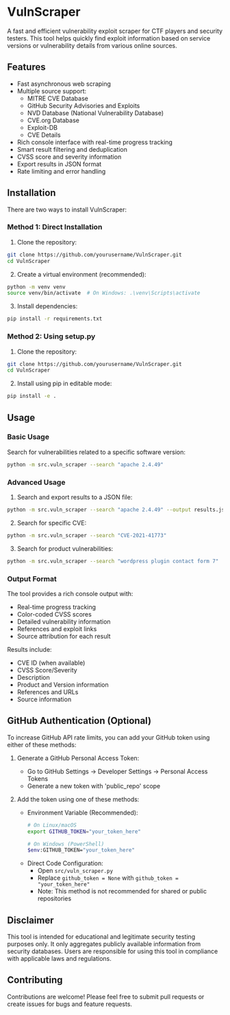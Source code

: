 # VulnScraper

A fast and efficient vulnerability exploit scraper for CTF players and security testers. This tool helps quickly find exploit information based on service versions or vulnerability details from various online sources.

## Features

- Fast asynchronous web scraping
- Multiple source support:
  - MITRE CVE Database
  - GitHub Security Advisories and Exploits
  - NVD Database (National Vulnerability Database)
  - CVE.org Database
  - Exploit-DB
  - CVE Details
- Rich console interface with real-time progress tracking
- Smart result filtering and deduplication
- CVSS score and severity information
- Export results in JSON format
- Rate limiting and error handling

## Installation

There are two ways to install VulnScraper:

### Method 1: Direct Installation

1. Clone the repository:
```bash
git clone https://github.com/yourusername/VulnScraper.git
cd VulnScraper
```

2. Create a virtual environment (recommended):
```bash
python -m venv venv
source venv/bin/activate  # On Windows: .\venv\Scripts\activate
```

3. Install dependencies:
```bash
pip install -r requirements.txt
```

### Method 2: Using setup.py

1. Clone the repository:
```bash
git clone https://github.com/yourusername/VulnScraper.git
cd VulnScraper
```

2. Install using pip in editable mode:
```bash
pip install -e .
```

## Usage

### Basic Usage

Search for vulnerabilities related to a specific software version:
```bash
python -m src.vuln_scraper --search "apache 2.4.49"
```

### Advanced Usage

1. Search and export results to a JSON file:
```bash
python -m src.vuln_scraper --search "apache 2.4.49" --output results.json
```

2. Search for specific CVE:
```bash
python -m src.vuln_scraper --search "CVE-2021-41773"
```

3. Search for product vulnerabilities:
```bash
python -m src.vuln_scraper --search "wordpress plugin contact form 7"
```

### Output Format

The tool provides a rich console output with:
- Real-time progress tracking
- Color-coded CVSS scores
- Detailed vulnerability information
- References and exploit links
- Source attribution for each result

Results include:
- CVE ID (when available)
- CVSS Score/Severity
- Description
- Product and Version information
- References and URLs
- Source information

## GitHub Authentication (Optional)

To increase GitHub API rate limits, you can add your GitHub token using either of these methods:

1. Generate a GitHub Personal Access Token:
   - Go to GitHub Settings → Developer Settings → Personal Access Tokens
   - Generate a new token with 'public_repo' scope

2. Add the token using one of these methods:
   - Environment Variable (Recommended):
     ```bash
     # On Linux/macOS
     export GITHUB_TOKEN="your_token_here"
     
     # On Windows (PowerShell)
     $env:GITHUB_TOKEN="your_token_here"
     ```
   - Direct Code Configuration:
     - Open `src/vuln_scraper.py`
     - Replace `github_token = None` with `github_token = "your_token_here"`
     - Note: This method is not recommended for shared or public repositories

## Disclaimer

This tool is intended for educational and legitimate security testing purposes only. It only aggregates publicly available information from security databases. Users are responsible for using this tool in compliance with applicable laws and regulations.

## Contributing

Contributions are welcome! Please feel free to submit pull requests or create issues for bugs and feature requests.

 
